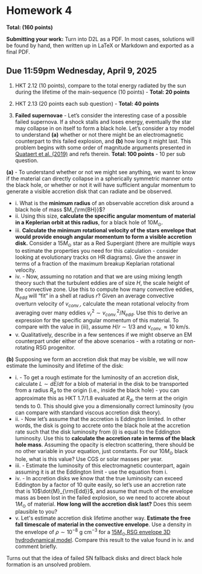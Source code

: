 # Homework 4


**Total: (160 points)**

**Submitting your work:** Turn into D2L as a PDF. In most cases, solutions will be found by hand, then written up in LaTeX or Markdown and exported as a final PDF. 

## Due 11:59pm Wednesday, April 9, 2025


1. HKT 2.12 (10 points), compare to the total energy radiated by the sun during the lifetime of the main-sequence (10 points) - **Total: 20 points**

2. HKT 2.13 (20 points each sub question) - **Total: 40 points**

3. **Failed supernovae** - Let’s consider the interesting case of a possible failed supernova. If a shock stalls and loses energy, eventually the star may collapse in on itself to form a black hole. Let’s consider a toy model to understand **(a)** whether or not there might be an electromagnetic counterpart to this failed explosion, and **(b)** how long it might last. This problem begins with some order of magnitude arguments presented in [Quataert et al. (2019)](https://academic.oup.com/mnrasl/article/485/1/L83/5420382) and refs therein. **Total: 100 points** - 10 per sub question. 

**(a)** - To understand whether or not we might see anything, we want to know if the material can directly collapse in a spherically symmetric manner onto the black hole, or whether or not it will have sufficient angular momentum to generate a visible accretion disk that can radiate and be observed. 

- i. What is the **minimum radius** of an observable accretion disk around a black hole of mass $M_{\rm{BH}}$?
- ii. Using this size, **calculate the specific angular momentum of material in a Keplerian orbit at this radius**, for a black hole of $10M_{\odot}$.
- iii. **Calculate the minimum rotational velocity of the stars envelope that would provide enough angular momentum to form a visible accretion disk.** Consider a $15M_{\odot}$ star as a Red Supergiant (there are multiple ways to estimate the properties you need for this calculation - consider looking at evolutionary tracks on HR diagrams). Give the answer in terms of a fraction of the maximum breakup Keplarian rotational velocity.
- iv. - Now, assuming no rotation and that we are using mixing length theory such that the turbulent eddies are of size $H$, the scale height of the convective zone. Use this to compute how many convective eddies, $N_{edd}$ will “fit” in a shell at radius $r$? Given an average convective overturn velocity of $v_{conv.}$, calculate the mean rotational velocity from averaging over many eddies $v_{r}^{2}\sim v^{2}_{conv.}/N_{edd}$. Use this to derive an expression for the specific angular momentum of this material. To compare with the value in (iii), assume $H/r\sim 1/3$ and $v_{conv.}\approx 10$ km/s.
- v. Qualitatively, describe in a few sentences if we might observe an EM counterpart under either of the above scenarios - with a rotating or non-rotating RSG progenitor. 


**(b)** Supposing we form an accretion disk that may be visible, we will now estimate the luminosity and lifetime of the disk:

- i. - To get a rough estimate for the luminosity of an accretion disk, calculate $L \sim dE/dt$ for a blob of material in the disk to be transported from a radius $R_{d}$ to the origin (i.e., inside the black hole) - you can approximate this as HKT 1.7/1.8 evaluated at $R_{d}$, the term at the origin tends to 0. This should give you a dimensionally correct luminosity (you can compare with standard viscous accretion disk theory).
- ii. - Now let’s assume that the accretion is Eddington limited. In other words, the disk is going to accrete onto the black hole at the accretion rate such that the disk luminosity from (i) is equal to the Eddington luminosity. Use this to **calculate the accretion rate in terms of the black hole mass**. Assuming the opacity is electron scattering, there should be no other variable in your equation, just constants. For our $10M_{\odot}$ black hole, what is this value? Use CGS or solar masses per year.
- iii. - Estimate the luminosity of this electromagnetic counterpart, again assuming it is at the Eddington limit - use the equation from i. 
- iv. -  In accretion disks we know that the true luminosity can exceed Eddington by a factor of 10 quite easily, so let’s use an accretion rate that is 10$\dot{M}_{\rm{Edd}}$, and assume that much of the envelope mass as been lost in the failed explosion, so we need to accrete about $1M_{\odot}$ of material. **How long will the accretion disk last?** Does this seem plausible to you?
- v. Let's estimate accretion disk lifetime another way. **Estimate the free fall timescale of material in the convective envelope**. Use a density in the envelope of $\rho\sim 10^{-8}$ g cm$^{-3}$ for a [15$M_{\odot}$ RSG envelope 3D hydrodynamical model](https://ui.adsabs.harvard.edu/abs/2022ApJ...929..156G/abstract). Compare this result to the value found in iv. and comment briefly. 


Turns out that the idea of failed SN fallback disks and direct black hole formation is an unsolved problem.


